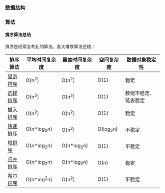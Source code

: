 
### 数据结构


### 算法

#### 排序算法总结

排序是经常会考到的算法。各大排序算法总结：  

排序算法 | 平均时间复杂度 | 最差时间复杂度 | 空间复杂度 | 数据对象稳定性
---|---|---|---|---
[冒泡排序](Algorithm/BubbleSort.h) | O(n<sup>2</sup>)      | O(n<sup>2</sup>)      | O(1)                |稳定
[选择排序](Algorithm/SelectSort.h) | O(n<sup>2</sup>)      | O(n<sup>2</sup>)      | O(1)                |数组不稳定、链表稳定
[插入排序](Algorithm/InsertSort.h) | O(n<sup>2</sup>)      | O(n<sup>2</sup>)      | O(1)                |稳定
[快速排序](Algorithm/QuickSort.h)  | O(n*log<sub>2</sub>n) |  O(n<sup>2</sup>)     | O(log<sub>2</sub>n) | 不稳定
[堆排序](Algorithm/HeapSort.cpp)   | O(n*log<sub>2</sub>n) |O(n*log<sub>2</sub>n)  | O(1)                | 不稳定
[归并排序](Algorithm/MergeSort.h)  | O(n*log<sub>2</sub>n) | O(n*log<sub>2</sub>n) | O(n)                | 稳定
[希尔排序](Algorithm/ShellSort.h)  | O(n*log<sup>2</sup>n) |O(n<sup>2</sup>)       | O(1)                | 不稳定
